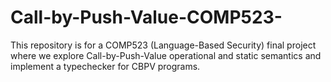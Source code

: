 # Call-by-Push-Value-COMP523-
This repository is for a COMP523 (Language-Based Security) final project where we explore Call-by-Push-Value operational and static semantics and implement a typechecker for CBPV programs.
